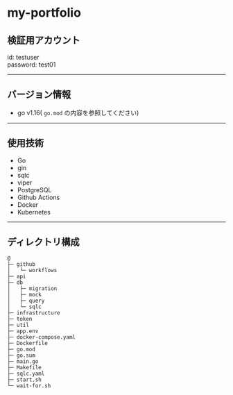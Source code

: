 # my-portfolio


## 検証用アカウント

id: testuser  
password: test01

---

## バージョン情報

- go v1.16( `go.mod` の内容を参照してください)

---

## 使用技術

- Go  
- gin
- sqlc
- viper
- PostgreSQL
- Github Actions
- Docker 
- Kubernetes
---


## ディレクトリ構成

```
@
├─ github
│   └─ workflows
├─ api
├─ db
│   ├─ migration
│   ├─ mock
│   ├─ query
│   └─ sqlc
├─ infrastructure
├─ token
├─ util
├─ app.env
├─ docker-compose.yaml
├─ Dockerfile
├─ go.mod
├─ go.sum
├─ main.go
├─ Makefile
├─ sqlc.yaml
├─ start.sh
└─ wait-for.sh
```
